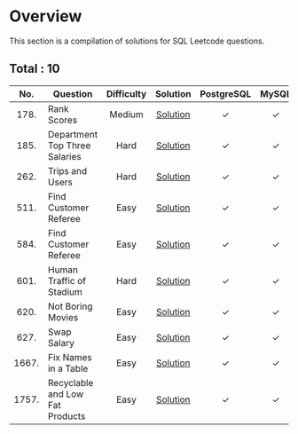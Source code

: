 # Overview

This section is a compilation of solutions for SQL Leetcode questions.


## Total : 10


| No. | Question | Difficulty | Solution | PostgreSQL | MySQL | Oracle |
|:---:|----------|:----------:|:--------:|:----------:|:-----:|:------:|
| 178. | Rank Scores | Medium | [Solution](https://github.com/ezryn-zaharoff/leetcode-solutions/blob/master/sql/Q0178.md) | ✓ | ✓ | ✓ |
| 185. | Department Top Three Salaries | Hard | [Solution](https://github.com/ezryn-zaharoff/leetcode-solutions/blob/master/sql/Q0185.md) | ✓ | ✓ | ✓ |
| 262. | Trips and Users | Hard | [Solution](https://github.com/ezryn-zaharoff/leetcode-solutions/blob/master/sql/Q0262.md) | ✓ | ✓ | ✓ |
| 511. | Find Customer Referee | Easy | [Solution](https://github.com/ezryn-zaharoff/leetcode-solutions/blob/master/sql/Q0511.md) | ✓ | ✓ | ✓ |
| 584. | Find Customer Referee | Easy | [Solution](https://github.com/ezryn-zaharoff/leetcode-solutions/blob/master/sql/Q0584.md) | ✓ | ✓ | ✓ |
| 601. | Human Traffic of Stadium | Hard | [Solution](https://github.com/ezryn-zaharoff/leetcode-solutions/blob/master/sql/Q0601.md) | ✓ | ✓ | ✓ |
| 620. | Not Boring Movies | Easy | [Solution](https://github.com/ezryn-zaharoff/leetcode-solutions/blob/master/sql/Q0620.md) | ✓ | ✓ | ✓ |
| 627. | Swap Salary | Easy | [Solution](https://github.com/ezryn-zaharoff/leetcode-solutions/blob/master/sql/Q0627.md) | ✓ | ✓ | ✓ |
| 1667. | Fix Names in a Table | Easy | [Solution](https://github.com/ezryn-zaharoff/leetcode-solutions/blob/master/sql/Q1667.md) | ✓ | ✓ | ✓ |
| 1757. | Recyclable and Low Fat Products | Easy | [Solution](https://github.com/ezryn-zaharoff/leetcode-solutions/blob/master/sql/Q1757.md) | ✓ | ✓ | ✓ |